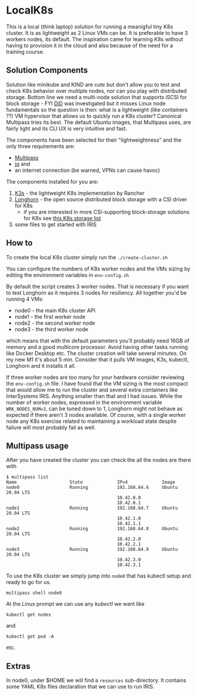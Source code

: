# LocalK8s

This is a local (think laptop) solution for running a meanigful tiny K8s cluster.
It is as lightweight as 2 Linux VMs can be. It is preferable to have 3 workers nodes, its default.
The inspiration came for learning K8s without having to provision it in the cloud and also because of the need for a training course.

## Solution Components
Solution like minikube and KIND are cute but don't allow you to test and check K8s behavior over multiple nodes, nor can you play with distributed storage.
Bottom line we need a multi-node solution that supports iSCSI for block storage  - FYI [DiD](https://github.com/jpetazzo/dind) was investigated but it misses Linux node fundamentals so the question is then: what is a lightweight (like containers ??) VM hypervisor that allows us to quickly run a K8s cluster?
Canonical Multipass tries its best. The default Ubuntu images, that Multipass uses, are fairly light and its CLI UX is very intuitive and fast.

The components have been selected for their "lightweightness" and the only three requirements are:
- [Multipass](https://multipass.run/)
- [jq](https://stedolan.github.io/jq/download/) and
- an internet connection (be warned, VPNs can cause havoc)

The components installed for you are:
1. [K3s](https://k3s.io/) - the lightweight K8s implementation by Rancher
2. [Longhorn](https://longhorn.io/) - the open source distributed block storage with a CSI driver for K8s
	- if you are interested in more CSI-supporting block-storage solutions for K8s see [this K8s storage list](https://github.com/zrml/k8s-csi-storage-drivers)
3. some files to get started with IRIS

## How to
To create the local K8s cluster simply run the
```./create-cluster.sh```  


You can configure the numbers of K8s worker nodes and the VMs sizing by editing the environment variables in
```env-config.sh```  

By default the script creates 3 worker nodes. That is necessary if you want to test Longhorn as it requires 3 nodes for resiliency.
All together you'd be running 4 VMs:
- node0 - the main K8s cluster API
- node1 - the first worker node
- node2 - the second worker node
- node3 - the third worker node

which means that with the default parameters you'll probably need 16GB of memory and a good multicore processor. Avoid having other tasks running like Docker Desktop etc.
The cluster creation will take several minutes. On my new M1 it's about 5 min. Consider that it pulls VM images, K3s, kubectl, Longhorn and it installs it all.

If three worker nodes are too many for your hardware consider reviewing the `env-config.sh` file.
I have found that the VM sizing is the most compact that would allow me to run the cluster and several extra containers like InterSystems IRIS. Anything smaller than that and I had issues. 
While the number of worker nodes, expressed in the environment variable `WRK_NODES_NUM=3`, can be tuned down to 1, Longhorn might not behave as expected if there aren't 3 nodes available. Of course, with a single worker node any K8s exercise related to maintaining a workload state despite failure will most probably fail as well.

## Multipass usage
After you have created the cluster you can check the all the nodes are there with 
```
$ multipass list
Name                    State             IPv4             Image
node0                   Running           192.168.64.6     Ubuntu 20.04 LTS
                                          10.42.0.0
                                          10.42.0.1
node1                   Running           192.168.64.7     Ubuntu 20.04 LTS
                                          10.42.1.0
                                          10.42.1.1
node2                   Running           192.168.64.8     Ubuntu 20.04 LTS
                                          10.42.2.0
                                          10.42.2.1
node3                   Running           192.168.64.9     Ubuntu 20.04 LTS
                                          10.42.3.0
                                          10.42.3.1
```  

To use the K8s cluster we simply jump into `node0` that has kubectl setup and ready to go for us. 
```
multipass shell node0
```    

At the Linux prompt we can use any _kubectl_ we want like 
```
kubectl get nodes
```  
and  
```
kubectl get pod -A
```    
etc.  

## Extras
In node0, under $HOME we will find a `resources`  sub-directory.
It contains some YAML K8s files declaration that we can use to run IRIS.
